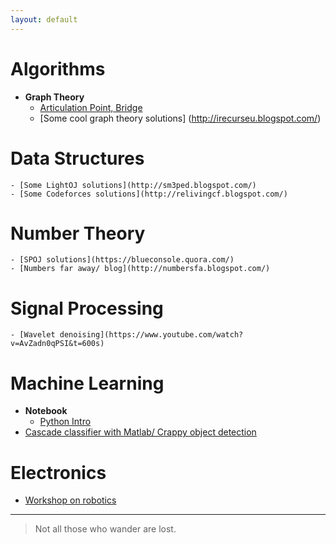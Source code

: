 ```yaml
---
layout: default
---
```


# [](#header-1) Algorithms
- **Graph Theory**
    - [Articulation Point, Bridge](articulation.md)
	- [Some cool graph theory solutions] (http://irecurseu.blogspot.com/)



# [](#header-1) Data Structures
    - [Some LightOJ solutions](http://sm3ped.blogspot.com/)
	- [Some Codeforces solutions](http://relivingcf.blogspot.com/)

# [](#header-1) Number Theory
    - [SPOJ solutions](https://blueconsole.quora.com/)
	- [Numbers far away/ blog](http://numbersfa.blogspot.com/)



# [](#header-1) Signal Processing
    - [Wavelet denoising](https://www.youtube.com/watch?v=AvZadn0qPSI&t=600s)




# [](#header-1) Machine Learning
- **Notebook**
     - [Python Intro](python-intro.md)
- [Cascade classifier with Matlab/ Crappy object detection](https://www.youtube.com/watch?v=dAnyh50ycWM)
	 



# [](#header-1) Electronics
- [Workshop on robotics](https://github.com/zabir-nabil/Workshop-on-Robotics)


-----------------------------------------------------------------------------
> Not all those who wander are lost.